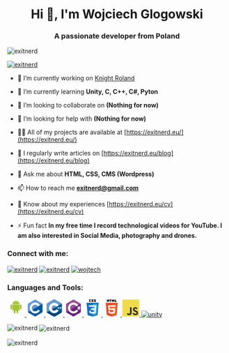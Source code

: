 <h1 align="center">Hi 👋, I'm Wojciech Glogowski</h1>
<h3 align="center">A passionate developer from Poland</h3>

<p align="left"> <img src="https://komarev.com/ghpvc/?username=exitnerd&label=Profile%20views&color=0e75b6&style=flat" alt="exitnerd" /> </p>

<p align="left"> <a href="https://twitter.com/exitnerd" target="blank"><img src="https://img.shields.io/twitter/follow/exitnerd?logo=twitter&style=for-the-badge" alt="exitnerd" /></a> </p>

- 🔭 I’m currently working on [Knight Roland](https://play.google.com/store/apps/details?id=com.WDDWSTUDIO.KnightRoland&gl=PL)

- 🌱 I’m currently learning **Unity, C, C++, C#, Pyton**

- 👯 I’m looking to collaborate on **(Nothing for now)**

- 🤝 I’m looking for help with **(Nothing for now)**

- 👨‍💻 All of my projects are available at [https://exitnerd.eu/](https://exitnerd.eu/)

- 📝 I regularly write articles on [https://exitnerd.eu/blog](https://exitnerd.eu/blog)

- 💬 Ask me about **HTML, CSS, CMS (Wordpress)**

- 📫 How to reach me **exitnerd@gmail.com**

- 📄 Know about my experiences [https://exitnerd.eu/cv](https://exitnerd.eu/cv)

- ⚡ Fun fact **In my free time I record technological videos for YouTube. I am also interested in Social Media, photography and drones.**

<h3 align="left">Connect with me:</h3>
<p align="left">
<a href="https://twitter.com/exitnerd" target="blank"><img align="center" src="https://raw.githubusercontent.com/rahuldkjain/github-profile-readme-generator/master/src/images/icons/Social/twitter.svg" alt="exitnerd" height="30" width="40" /></a>
<a href="https://instagram.com/exitnerd" target="blank"><img align="center" src="https://raw.githubusercontent.com/rahuldkjain/github-profile-readme-generator/master/src/images/icons/Social/instagram.svg" alt="exitnerd" height="30" width="40" /></a>
<a href="https://www.youtube.com/c/wojtech" target="blank"><img align="center" src="https://raw.githubusercontent.com/rahuldkjain/github-profile-readme-generator/master/src/images/icons/Social/youtube.svg" alt="wojtech" height="30" width="40" /></a>
</p>

<h3 align="left">Languages and Tools:</h3>
<p align="left"> <a href="https://developer.android.com" target="_blank" rel="noreferrer"> <img src="https://raw.githubusercontent.com/devicons/devicon/master/icons/android/android-original-wordmark.svg" alt="android" width="40" height="40"/> </a> <a href="https://www.cprogramming.com/" target="_blank" rel="noreferrer"> <img src="https://raw.githubusercontent.com/devicons/devicon/master/icons/c/c-original.svg" alt="c" width="40" height="40"/> </a> <a href="https://www.w3schools.com/cpp/" target="_blank" rel="noreferrer"> <img src="https://raw.githubusercontent.com/devicons/devicon/master/icons/cplusplus/cplusplus-original.svg" alt="cplusplus" width="40" height="40"/> </a> <a href="https://www.w3schools.com/cs/" target="_blank" rel="noreferrer"> <img src="https://raw.githubusercontent.com/devicons/devicon/master/icons/csharp/csharp-original.svg" alt="csharp" width="40" height="40"/> </a> <a href="https://www.w3schools.com/css/" target="_blank" rel="noreferrer"> <img src="https://raw.githubusercontent.com/devicons/devicon/master/icons/css3/css3-original-wordmark.svg" alt="css3" width="40" height="40"/> </a> <a href="https://www.w3.org/html/" target="_blank" rel="noreferrer"> <img src="https://raw.githubusercontent.com/devicons/devicon/master/icons/html5/html5-original-wordmark.svg" alt="html5" width="40" height="40"/> </a> <a href="https://developer.mozilla.org/en-US/docs/Web/JavaScript" target="_blank" rel="noreferrer"> <img src="https://raw.githubusercontent.com/devicons/devicon/master/icons/javascript/javascript-original.svg" alt="javascript" width="40" height="40"/> </a> <a href="https://unity.com/" target="_blank" rel="noreferrer"> <img src="https://www.vectorlogo.zone/logos/unity3d/unity3d-icon.svg" alt="unity" width="40" height="40"/> </a> </p>

<p><img align="left" src="https://github-readme-stats.vercel.app/api/top-langs?username=exitnerd&show_icons=true&locale=en&layout=compact" alt="exitnerd" /></p>

<p>&nbsp;<img align="center" src="https://github-readme-stats.vercel.app/api?username=exitnerd&show_icons=true&locale=en" alt="exitnerd" /></p>

<p><img align="center" src="https://github-readme-streak-stats.herokuapp.com/?user=exitnerd&" alt="exitnerd" /></p>
